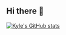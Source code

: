 ## Hi there 👋

[![Kyle's GitHub stats](https://github-readme-stats.vercel.app/api?username=kylepottercf)](https://github.com/anuraghazra/github-readme-stats)

<!--
**kylepottercf/kylepottercf** is a ✨ _special_ ✨ repository because its `README.md` (this file) appears on your GitHub profile.

Here are some ideas to get you started:

- 🔭 I’m currently working on ...
- 🌱 I’m currently learning ...
- 👯 I’m looking to collaborate on ...
- 🤔 I’m looking for help with ...
- 💬 Ask me about ...
- 📫 How to reach me: ...
- 😄 Pronouns: ...
- ⚡ Fun fact: ...
-->
